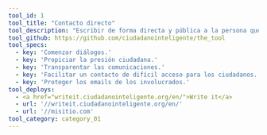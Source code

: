 ```yaml
---
tool_id: 1
tool_title: "Contacto directo"
tool_description: "Escribir de forma directa y pública a la persona que se desea contactar."
tool_github: https://github.com/ciudadanointeligente/the_tool
tool_specs:
  - key: 'Comenzar diálogos.'
  - key: 'Propiciar la presión ciudadana.'
  - key: 'Transparentar las comunicaciones.'
  - key: 'Facilitar un contacto de difícil acceso para los ciudadanos.'
  - key: 'Proteger los emails de los involucrados.'
tool_deploys:
  - <a href="writeit.ciudadanointeligente.org/en/">Write it</a>
  - url: '//writeit.ciudadanointeligente.org/en/'
  - url: '//misitio.com'
tool_category: category_01
---
```

